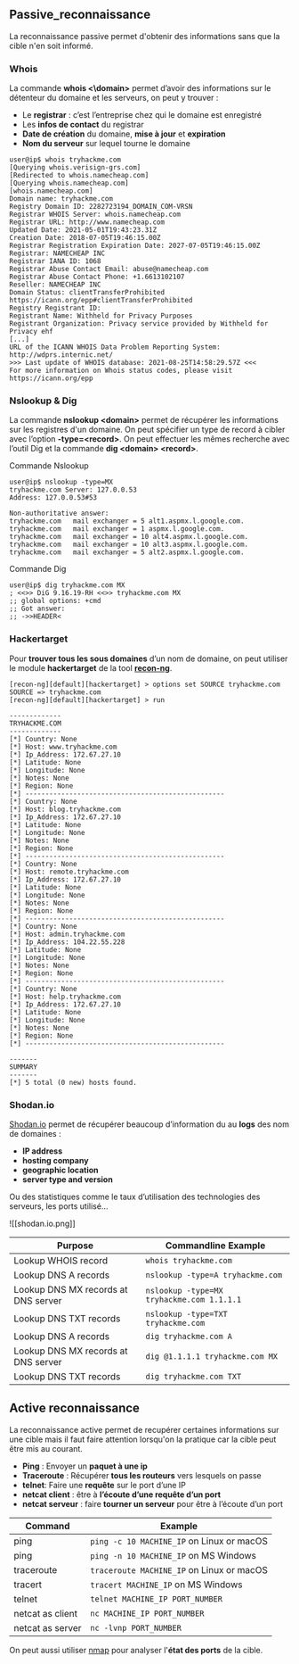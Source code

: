 ## __Passive_reconnaissance__

La reconnaissance passive permet d'obtenir des informations sans que la cible n'en soit informé.

### Whois

La commande **whois <\domain\>** permet d’avoir des informations sur le détenteur du domaine et les serveurs, on peut y trouver :
- Le **registrar** : c’est l’entreprise chez qui le domaine est enregistré
- Les **infos de contact** du registrar
- **Date de création** du domaine, **mise à jour** et **expiration**
- **Nom du serveur** sur lequel tourne le domaine

```shell
user@ip$ whois tryhackme.com 
[Querying whois.verisign-grs.com]
[Redirected to whois.namecheap.com]
[Querying whois.namecheap.com]
[whois.namecheap.com]
Domain name: tryhackme.com
Registry Domain ID: 2282723194_DOMAIN_COM-VRSN
Registrar WHOIS Server: whois.namecheap.com 
Registrar URL: http://www.namecheap.com 
Updated Date: 2021-05-01T19:43:23.31Z 
Creation Date: 2018-07-05T19:46:15.00Z 
Registrar Registration Expiration Date: 2027-07-05T19:46:15.00Z 
Registrar: NAMECHEAP INC 
Registrar IANA ID: 1068 
Registrar Abuse Contact Email: abuse@namecheap.com 
Registrar Abuse Contact Phone: +1.6613102107 
Reseller: NAMECHEAP INC 
Domain Status: clientTransferProhibited https://icann.org/epp#clientTransferProhibited 
Registry Registrant ID: 
Registrant Name: Withheld for Privacy Purposes 
Registrant Organization: Privacy service provided by Withheld for Privacy ehf 
[...]
URL of the ICANN WHOIS Data Problem Reporting System: http://wdprs.internic.net/ 
>>> Last update of WHOIS database: 2021-08-25T14:58:29.57Z <<<
For more information on Whois status codes, please visit https://icann.org/epp
```


### Nslookup & Dig

La commande **nslookup \<domain\>** permet de récupérer les informations sur les registres d'un domaine. On peut spécifier un type de record à cibler avec l’option **-type=\<record\>**. On peut effectuer les mêmes recherche avec l’outil Dig et la commande **dig \<domain\> \<record\>**.


Commande Nslookup

```shell
user@ip$ nslookup -type=MX 
tryhackme.com Server: 127.0.0.53 
Address: 127.0.0.53#53 

Non-authoritative answer:
tryhackme.com   mail exchanger = 5 alt1.aspmx.l.google.com.
tryhackme.com   mail exchanger = 1 aspmx.l.google.com.
tryhackme.com   mail exchanger = 10 alt4.aspmx.l.google.com.
tryhackme.com   mail exchanger = 10 alt3.aspmx.l.google.com.
tryhackme.com   mail exchanger = 5 alt2.aspmx.l.google.com.
```

Commande Dig

```shell
user@ip$ dig tryhackme.com MX 
; <<>> DiG 9.16.19-RH <<>> tryhackme.com MX 
;; global options: +cmd 
;; Got answer: 
;; ->>HEADER<
```


### Hackertarget

Pour **trouver tous les sous domaines** d’un nom de domaine, on peut utiliser le module **hackertarget** de la tool **[recon-ng](https://hackertarget.com/recon-ng-tutorial/)**.

```shell
[recon-ng][default][hackertarget] > options set SOURCE tryhackme.com
SOURCE => tryhackme.com
[recon-ng][default][hackertarget] > run

-------------
TRYHACKME.COM
-------------
[*] Country: None
[*] Host: www.tryhackme.com
[*] Ip_Address: 172.67.27.10
[*] Latitude: None
[*] Longitude: None
[*] Notes: None
[*] Region: None
[*] --------------------------------------------------
[*] Country: None
[*] Host: blog.tryhackme.com
[*] Ip_Address: 172.67.27.10
[*] Latitude: None
[*] Longitude: None
[*] Notes: None
[*] Region: None
[*] --------------------------------------------------
[*] Country: None
[*] Host: remote.tryhackme.com
[*] Ip_Address: 172.67.27.10
[*] Latitude: None
[*] Longitude: None
[*] Notes: None
[*] Region: None
[*] --------------------------------------------------
[*] Country: None
[*] Host: admin.tryhackme.com
[*] Ip_Address: 104.22.55.228
[*] Latitude: None
[*] Longitude: None
[*] Notes: None
[*] Region: None
[*] --------------------------------------------------
[*] Country: None
[*] Host: help.tryhackme.com
[*] Ip_Address: 172.67.27.10
[*] Latitude: None
[*] Longitude: None
[*] Notes: None
[*] Region: None
[*] --------------------------------------------------

-------
SUMMARY
-------
[*] 5 total (0 new) hosts found.
```


### Shodan.io

[Shodan.io](https://www.shodan.io/) permet de récupérer beaucoup d’information du au **logs** des nom de domaines :
- **IP address**
- **hosting company**
- **geographic location**
- **server type and version**

Ou des statistiques comme le taux d’utilisation des technologies des serveurs, les ports utilisé…

![[shodan.io.png]]


| **Purpose**                             | **Commandline Example**                       |
| ----------------------------------- | ----------------------------------------- |
| Lookup WHOIS record                 | `whois tryhackme.com`                     |
| Lookup DNS A records                | `nslookup -type=A tryhackme.com`          |
| Lookup DNS MX records at DNS server | `nslookup -type=MX tryhackme.com 1.1.1.1` |
| Lookup DNS TXT records              | `nslookup -type=TXT tryhackme.com`        |
| Lookup DNS A records                | `dig tryhackme.com A`                     |
| Lookup DNS MX records at DNS server | `dig @1.1.1.1 tryhackme.com MX`           |
| Lookup DNS TXT records              | `dig tryhackme.com TXT`                   |


## __Active reconnaissance__

La reconnaissance active permet de recupérer certaines informations sur une cible mais il faut faire attention lorsqu'on la pratique car la cible peut être mis au courant.

- **Ping** : Envoyer un **paquet à une ip**
- **Traceroute** : Récupérer **tous les routeurs** vers lesquels on passe
- **telnet**: Faire une **requête** sur le port d’une IP
- **netcat client** : être à **l’écoute d’une requête d’un port**
- **netcat serveur** : faire **tourner un serveur** pour être à l’écoute d’un port

| **Command**          | **Example**                                   |
| ---------------- | ----------------------------------------- |
| ping             | `ping -c 10 MACHINE_IP` on Linux or macOS |
| ping             | `ping -n 10 MACHINE_IP` on MS Windows     |
| traceroute       | `traceroute MACHINE_IP` on Linux or macOS |
| tracert          | `tracert MACHINE_IP` on MS Windows        |
| telnet           | `telnet MACHINE_IP PORT_NUMBER`           |
| netcat as client | `nc MACHINE_IP PORT_NUMBER`               |
| netcat as server | `nc -lvnp PORT_NUMBER`                    |

On peut aussi utiliser [nmap](NMAP-Host_active_directory.md) pour analyser l'**état des ports** de la cible.